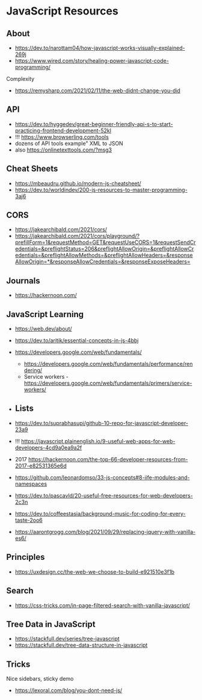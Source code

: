 # JavaScript Resources

## About


* https://dev.to/narottam04/how-javascript-works-visually-explained-269j
* https://www.wired.com/story/healing-power-javascript-code-programming/

Complexity
* https://remysharp.com/2021/02/11/the-web-didnt-change-you-did


## API

* https://dev.to/hyggedev/great-beginner-friendly-api-s-to-start-practicing-frontend-development-52kl
* !!! https://www.browserling.com/tools
* dozens of API tools example" XML to JSON
* also https://onlinetexttools.com/?msg3


## Cheat Sheets

* https://mbeaudru.github.io/modern-js-cheatsheet/
* https://dev.to/worldindev/200-js-resources-to-master-programming-3aj6

## CORS

* https://jakearchibald.com/2021/cors/
* https://jakearchibald.com/2021/cors/playground/?prefillForm=1&requestMethod=GET&requestUseCORS=1&requestSendCredentials=&preflightStatus=206&preflightAllowOrigin=&preflightAllowCredentials=&preflightAllowMethods=&preflightAllowHeaders=&responseAllowOrigin=*&responseAllowCredentials=&responseExposeHeaders=


## Journals

* https://hackernoon.com/

## JavaScript Learning

* https://web.dev/about/
* https://dev.to/aritik/essential-concepts-in-js-4bbj
* https://developers.google.com/web/fundamentals/
	* https://developers.google.com/web/fundamentals/performance/rendering/
	* Service workers - https://developers.google.com/web/fundamentals/primers/service-workers/

* ## Lists


* https://dev.to/suprabhasupi/github-10-repo-for-javascript-developer-23a9
* !!! https://javascript.plainenglish.io/9-useful-web-apps-for-web-developers-4cd9a0ea9a2f
* 2017 https://hackernoon.com/the-top-66-developer-resources-from-2017-e82531365e6d
* https://github.com/leonardomso/33-js-concepts#8-iife-modules-and-namespaces
* https://dev.to/pascavld/20-useful-free-resources-for-web-developers-2c3n
* https://dev.to/coffeestasia/background-music-for-coding-for-every-taste-2oo6
* https://aarontgrogg.com/blog/2021/09/29/replacing-jquery-with-vanilla-es6/

## Principles

* https://uxdesign.cc/the-web-we-choose-to-build-e921510e3f1b


## Search

* https://css-tricks.com/in-page-filtered-search-with-vanilla-javascript/


## Tree Data in JavaScript

* https://stackfull.dev/series/tree-javascript
* https://stackfull.dev/tree-data-structure-in-javascript

## Tricks

Nice sidebars, sticky demo
* https://lexoral.com/blog/you-dont-need-js/